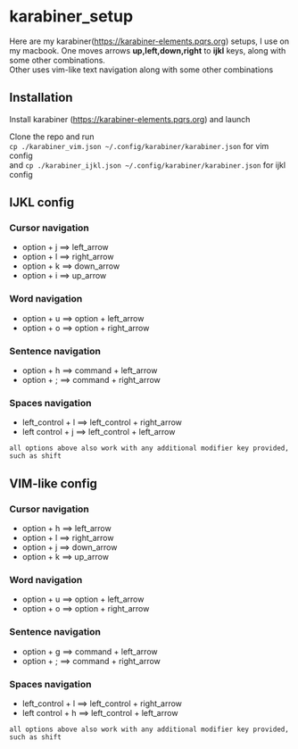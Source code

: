 # karabiner_setup
Here are my karabiner(https://karabiner-elements.pqrs.org) setups, I use on my macbook.
One moves arrows **up,left,down,right** to **ijkl** keys, along with some other combinations.<br>
Other uses vim-like text navigation along with some other combinations <br>

## Installation
Install karabiner (https://karabiner-elements.pqrs.org) and launch <br>

Clone the repo and run  
`cp ./karabiner_vim.json ~/.config/karabiner/karabiner.json` for vim config  
and
`cp ./karabiner_ijkl.json ~/.config/karabiner/karabiner.json` for ijkl config  

## IJKL config
### Cursor navigation
* option + j ==> left_arrow
* option + l ==> right_arrow
* option + k ==> down_arrow
* option + i ==> up_arrow 

### Word navigation
* option + u ==> option + left_arrow
* option + o ==> option + right_arrow

### Sentence navigation
* option + h ==> command + left_arrow
* option + ; ==> command + right_arrow

### Spaces navigation
* left_control + l ==> left_control + right_arrow
* left control + j ==> left_control + left_arrow

`all options above also work with any additional modifier key provided, such as shift`


## VIM-like config
### Cursor navigation
* option + h ==> left_arrow
* option + l ==> right_arrow
* option + j ==> down_arrow
* option + k ==> up_arrow 

### Word navigation
* option + u ==> option + left_arrow
* option + o ==> option + right_arrow

### Sentence navigation
* option + g ==> command + left_arrow
* option + ; ==> command + right_arrow

### Spaces navigation
* left_control + l ==> left_control + right_arrow
* left control + h ==> left_control + left_arrow

`all options above also work with any additional modifier key provided, such as shift`
